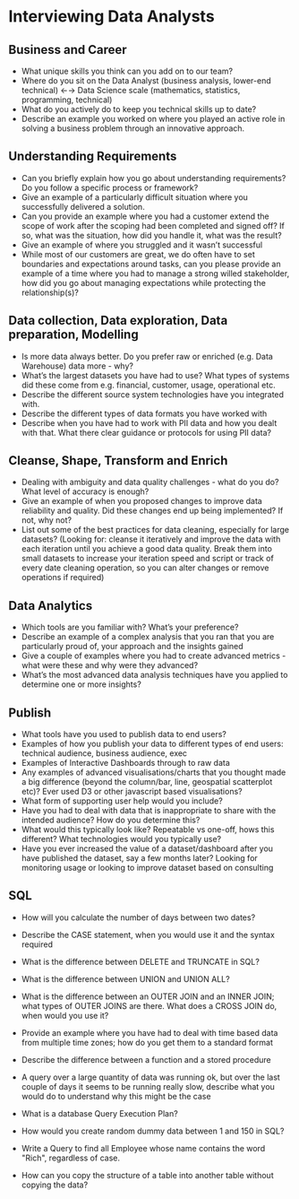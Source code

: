 # Interviewing Data Analysts

## Business and Career
- What unique skills you think can you add on to our team?
- Where do you sit on the Data Analyst (business analysis, lower-end technical) ←→ Data Science scale (mathematics, statistics, programming, technical)
- What do you actively do to keep you technical skills up to date?
- Describe an example you worked on where you played an active role in solving a business problem through an innovative approach.

## Understanding Requirements
- Can you briefly explain how you go about understanding requirements? Do you follow a specific process or framework?
- Give an example of a particularly difficult situation where you successfully delivered a solution.
- Can you provide an example where you had a customer extend the scope of work after the scoping had been completed and signed off? If so, what was the situation, how did you handle it, what was the result?
- Give an example of where you struggled and it wasn’t successful
- While most of our customers are great, we do often have to set boundaries and expectations around tasks, can you please provide an example of a time where you had to manage a strong willed stakeholder, how did you go about managing expectations while protecting the relationship(s)?

## Data collection, Data exploration, Data preparation, Modelling
- Is more data always better.  Do you prefer raw or enriched (e.g. Data Warehouse) data more - why?
- What’s the largest datasets you have had to use? What types of systems did these come from e.g. financial, customer, usage, operational etc.
- Describe the different source system technologies have you integrated with.  
- Describe the different types of data formats you have worked with
- Describe when you have had to work with PII data and how you dealt with that.  What there clear guidance or protocols for using PII data?

## Cleanse, Shape, Transform and Enrich
- Dealing with ambiguity and data quality challenges - what do you do?  What level of accuracy is enough?
- Give an example of when you proposed changes to improve data reliability and quality. Did these changes end up being implemented? If not, why not?
- List out some of the best practices for data cleaning, especially for large datasets?  (Looking for: cleanse it iteratively and improve the data with each iteration until you achieve a good data quality. Break them into small datasets to increase your iteration speed and script or track of every date cleaning operation, so you can alter changes or remove operations if required)

## Data Analytics
- Which tools are you familiar with?  What’s your preference?
- Describe an example of a complex analysis that you ran that you are particularly proud of, your approach and the insights gained
- Give a couple of examples where you had to create advanced metrics - what were these and why were they advanced?
- What’s the most advanced data analysis techniques have you applied to determine one or more insights?

## Publish
- What tools have you used to publish data to end users?
- Examples of how you publish your data to different types of end users: technical audience, business audience, exec
- Examples of Interactive Dashboards through to raw data
- Any examples of advanced visualisations/charts that you thought made a big difference (beyond the column/bar, line, geospatial scatterplot etc)?  Ever used D3 or other javascript based visualisations?
- What form of supporting user help would you include?
- Have you had to deal with data that is inappropriate to share with the intended audience?  How do you determine this?
- What would this typically look like?  Repeatable vs one-off, hows this different?  What technologies would you typically use?
- Have you ever increased the value of a dataset/dashboard after you have published the dataset, say a few months later?
Looking for monitoring usage or looking to improve dataset based on consulting

## SQL

- How will you calculate the number of days between two dates? 

- Describe the CASE statement, when you would use it and the syntax required

- What is the difference between DELETE and TRUNCATE in SQL? 

- What is the difference between UNION and UNION ALL?

- What is the difference between an OUTER JOIN and an INNER JOIN; what types of OUTER JOINS are there.  What does a CROSS JOIN do, when would you use it?

- Provide an example where you have had to deal with time based data from multiple time zones; how do you get them to a standard format

- Describe the difference between a function and a stored procedure

- A query over a large quantity of data was running ok, but over the last couple of days it seems to be running really slow, describe what you would do to understand why this might be the case

- What is a database Query Execution Plan?

- How would you create random dummy data between 1 and 150 in SQL?

- Write a Query to find all Employee whose name contains the word "Rich", regardless of case.

- How can you copy the structure of a table into another table without copying the data? 
